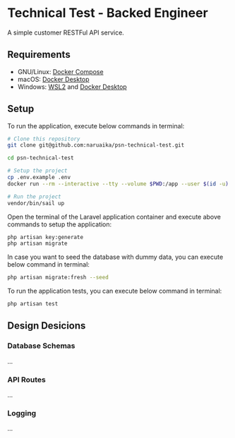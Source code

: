 # Technical Test - Backed Engineer

A simple customer RESTFul API service.

## Requirements

- GNU/Linux: [Docker Compose](https://docs.docker.com/compose/install/)
- macOS: [Docker Desktop](https://www.docker.com/products/docker-desktop/)
- Windows: [WSL2](https://docs.docker.com/desktop/windows/wsl/) and [Docker Desktop](https://www.docker.com/products/docker-desktop/)

## Setup

To run the application, execute below commands in terminal:

```sh
# Clone this repository
git clone git@github.com:naruaika/psn-technical-test.git

cd psn-technical-test

# Setup the project
cp .env.example .env
docker run --rm --interactive --tty --volume $PWD:/app --user $(id -u):$(id -g) composer install

# Run the project
vendor/bin/sail up
```

Open the terminal of the Laravel application container and execute above commands to setup the application:

```sh
php artisan key:generate
php artisan migrate
```

In case you want to seed the database with dummy data, you can execute below command in terminal:

```sh
php artisan migrate:fresh --seed
```

To run the application tests, you can execute below command in terminal:

```sh
php artisan test
```

## Design Desicions

### Database Schemas

<!-- UUID -->

<!-- Customer is not user -->

<!-- Reusable phone number -->

<!-- On update/delete cascade -->

...

### API Routes

<!-- Versioning -->

...

### Logging

<!-- System Security vs User Privacy -->

...
